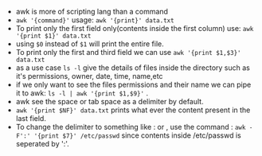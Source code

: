  - awk is more of scripting lang than a command
 - `awk '{command}'` usage: `awk '{print}' data.txt`
 - To print only the first field only(contents inside the first column) use: `awk '{print $1}' data.txt`
 - using `$0` instead of `$1` will print the entire file.
 -  To print only the first and third field we can use `awk '{print $1,$3}' data.txt`
 - as a use case `ls -l` give the details of files inside the directory such as it's permissions, owner, date, time, name,etc
 - if we only want to see the files permissions  and their name we can pipe it to awk: `ls -l | awk '{print $1,$9}'` .
 - awk see the space or tab space as a delimiter by default.
 - `awk '{print $NF}' data.txt` prints what ever the content present in the last field.
 - To change the delimiter to something like : or , use the command : `awk -F':' '{print $7}' /etc/passwd` since contents inside /etc/passwd is seperated by ':'.